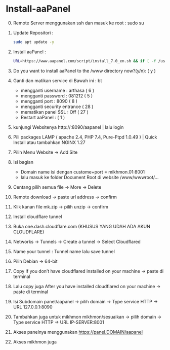 # Install-aaPanel

0. Remote Server menggunakan ssh dan masuk ke root : sudo su

1. Update Repositori : 
   ```bash
   sudo apt update -y
   ```

3. Install aaPanel :
   ```bash
   URL=https://www.aapanel.com/script/install_7.0_en.sh && if [ -f /usr/bin/curl ];then curl -ksSO "$URL" ;else wget --no-check-certificate -O install_7.0_en.sh "$URL";fi;bash install_7.0_en.sh aapanel
   ```
4. Do you want to install aaPanel to the /www directory now?(y/n): ( y  )

5. Ganti dan matikan service di Bawah ini : bt
	- mengganti username	: arthasa ( 6 )
	- mengganti password	: 081212 ( 5 )
	- mengganti port	: 8090 ( 8 )
	- mengganti security entrance ( 28 )
	- mematikan panel SSL	: Off ( 27 )
	- Restart aaPanel	: ( 1 )

6. kunjungi Websitenya http://<IP-SERVER>:8090/aapanel | lalu login

7. Pili packages LAMP ( apache 2.4, PHP 7.4, Pure-Ftpd 1.0.49 ) | Quick Install atau tambahkan NGINX 1.27

8. Pilih Menu Website -> Add Site

9. Isi bagian
	- Domain name	isi dengan custome+port = mikhmon.01:8001
	- lalu masuk ke folder Document Root di website /www/wwwroot/...

10. Centang pilih semua file -> More -> Delete

11. Remote download -> paste url address -> confirm

12. Klik kanan file mk.zip -> pilih unzip -> confirm

13. Install cloudflare tunnel

14. Buka one.dash.cloudflare.com (KHUSUS YANG UDAH ADA AKUN CLOUDFLARE)

15. Networks -> Tunnels -> Create a tunnel -> Select Cloudflared

16. Name your tunnel : Tunnel name <ISI BEBAS> lalu save tunnel

17. Pilih Debian -> 64-bit

18. Copy If you don’t have cloudflared installed on your machine -> paste di terminal

19. Lalu copy juga After you have installed cloudflared on your machine -> paste di terminal

20. Isi Subdomain panel/aapanel -> pilih domain -> Type service HTTP -> URL 127.0.0.1:8090

21. Tambahkan juga untuk mikhmon mikhmon/sesuaikan -> pilih domain -> Type service HTTP -> URL IP-SERVER:8001

22. Akses panelnya menggunakan https://panel.DOMAIN/aapanel

23. Akses mikhmon juga
